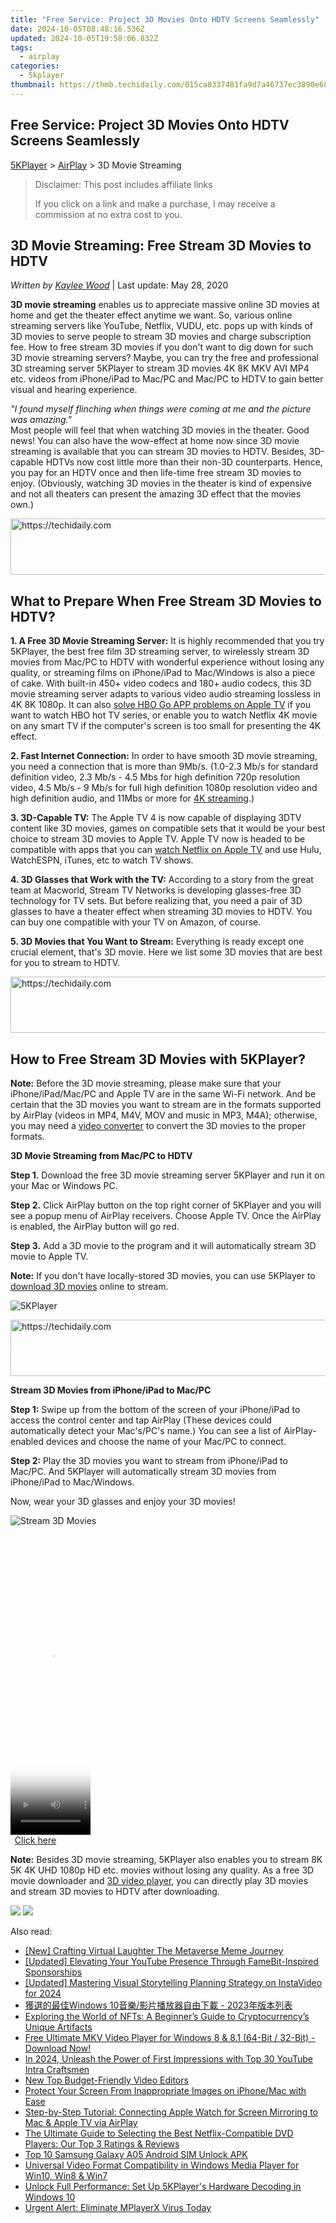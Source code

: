 ```yaml
---
title: "Free Service: Project 3D Movies Onto HDTV Screens Seamlessly"
date: 2024-10-05T08:48:16.536Z
updated: 2024-10-05T19:58:06.832Z
tags:
  - airplay
categories:
  - 5kplayer
thumbnail: https://thmb.techidaily.com/015ca8337481fa9d7a46737ec3890e681969035749527955b33fb723b973c5c1.jpg
---
```


## Free Service: Project 3D Movies Onto HDTV Screens Seamlessly

[5KPlayer](https://tools.techidaily.com/5kplayer/products/) \> [AirPlay](https://tools.techidaily.com/5kplayer/airplay/) \> 3D Movie Streaming

>  Disclaimer: This post includes affiliate links
>
>  If you click on a link and make a purchase, I may receive a commission at no extra cost to you.
>

## 3D Movie Streaming: Free Stream 3D Movies to HDTV

 _Written by [Kaylee Wood](https://www.quora.com/profile/Amanda-Hu-21)_ | Last update: May 28, 2020

**3D movie streaming** enables us to appreciate massive online 3D movies at home and get the theater effect anytime we want. So, various online streaming servers like YouTube, Netflix, VUDU, etc. pops up with kinds of 3D movies to serve people to stream 3D movies and charge subscription fee. How to free stream 3D movies if you don't want to dig down for such 3D movie streaming servers? Maybe, you can try the free and professional 3D streaming server 5KPlayer to stream 3D movies 4K 8K MKV AVI MP4 etc. videos from iPhone/iPad to Mac/PC and Mac/PC to HDTV to gain better visual and hearing experience.

_"I found myself flinching when things were coming at me and the picture was amazing."_  
 Most people will feel that when watching 3D movies in the theater. Good news! You can also have the wow-effect at home now since 3D movie streaming is available that you can stream 3D movies to HDTV. Besides, 3D-capable HDTVs now cost little more than their non-3D counterparts. Hence, you pay for an HDTV once and then life-time free stream 3D movies to enjoy. (Obviously, watching 3D movies in the theater is kind of expensive and not all theaters can present the amazing 3D effect that the movies own.) 

<!-- affiliate ads begin -->
<a href="https://aidotcom.pxf.io/c/5597632/2134501/19576" target="_top" id="2134501">
  <img src="//a.impactradius-go.com/display-ad/19576-2134501" border="0" alt="https://techidaily.com" width="640" height="90"/>
</a>
<img height="0" width="0" src="https://aidotcom.pxf.io/i/5597632/2134501/19576" style="position:absolute;visibility:hidden;" border="0" />
<!-- affiliate ads end -->

## **What to Prepare When Free Stream 3D Movies to HDTV?**

**1\. A Free 3D Movie Streaming Server:** It is highly recommended that you try 5KPlayer, the best free film 3D streaming server, to wirelessly stream 3D movies from Mac/PC to HDTV with wonderful experience without losing any quality, or streaming films on iPhone/iPad to Mac/Windows is also a piece of cake. With built-in 450+ video codecs and 180+ audio codecs, this 3D movie streaming server adapts to various video audio streaming lossless in 4K 8K 1080p. It can also [solve HBO Go APP problems on Apple TV](https://tools.techidaily.com/5kplayer/airplay/) if you want to watch HBO hot TV series, or enable you to watch Netflix 4K movie on any smart TV if the computer's screen is too small for presenting the 4K effect.

**2\. Fast Internet Connection:** In order to have smooth 3D movie streaming, you need a connection that is more than 9Mb/s. (1.0-2.3 Mb/s for standard definition video, 2.3 Mb/s - 4.5 Mbs for high definition 720p resolution video, 4.5 Mb/s - 9 Mb/s for full high definition 1080p resolution video and high definition audio, and 11Mbs or more for [4K streaming](https://tools.techidaily.com/5kplayer/airplay/).)

**3\. 3D-Capable TV:** The Apple TV 4 is now capable of displaying 3DTV content like 3D movies, games on compatible sets that it would be your best choice to stream 3D movies to Apple TV. Apple TV now is headed to be compatible with apps that you can [watch Netflix on Apple TV](https://tools.techidaily.com/5kplayer/airplay/) and use Hulu, WatchESPN, iTunes, etc to watch TV shows.

**4\. 3D Glasses that Work with the TV:** According to a story from the great team at Macworld, Stream TV Networks is developing glasses-free 3D technology for TV sets. But before realizing that, you need a pair of 3D glasses to have a theater effect when streaming 3D movies to HDTV. You can buy one compatible with your TV on Amazon, of course. 

**5\. 3D Movies that You Want to Stream:** Everything is ready except one crucial element, that's 3D movie. Here we list some 3D movies that are best for you to stream to HDTV.

<!-- affiliate ads begin -->
<a href="https://aligracehair.sjv.io/c/5597632/2006946/19272" target="_top" id="2006946">
  <img src="//a.impactradius-go.com/display-ad/19272-2006946" border="0" alt="https://techidaily.com" width="728" height="90"/>
</a>
<img height="0" width="0" src="https://aligracehair.sjv.io/i/5597632/2006946/19272" style="position:absolute;visibility:hidden;" border="0" />
<!-- affiliate ads end -->

## How to Free Stream 3D Movies with 5KPlayer?

**Note:** Before the 3D movie streaming, please make sure that your iPhone/iPad/Mac/PC and Apple TV are in the same Wi-Fi network. And be certain that the 3D movies you want to stream are in the formats supported by AirPlay (videos in MP4, M4V, MOV and music in MP3, M4A); otherwise, you may need a [video converter](https://tools.techidaily.com/5kplayer/products/) to convert the 3D movies to the proper formats.

**3D Movie Streaming from Mac/PC to HDTV**

**Step 1.** Download the free 3D movie streaming server 5KPlayer and run it on your Mac or Windows PC.

**Step 2.** Click AirPlay button on the top right corner of 5KPlayer and you will see a popup menu of AirPlay receivers. Choose Apple TV. Once the AirPlay is enabled, the AirPlay button will go red.

**Step 3.** Add a 3D movie to the program and it will automatically stream 3D movie to Apple TV.

**Note:** If you don't have locally-stored 3D movies, you can use 5KPlayer to [download 3D movies](https://tools.techidaily.com/5kplayer/youtube-download/) online to stream.

![5KPlayer](https://www.5kplayer.com/airplay/img/5kplayer.jpg) 

<!-- affiliate ads begin -->
<a href="https://ephamedtechinc.pxf.io/c/5597632/2136622/26400" target="_top" id="2136622">
  <img src="//a.impactradius-go.com/display-ad/26400-2136622" border="0" alt="https://techidaily.com" width="728" height="90"/>
</a>
<img height="0" width="0" src="https://ephamedtechinc.pxf.io/i/5597632/2136622/26400" style="position:absolute;visibility:hidden;" border="0" />
<!-- affiliate ads end -->

**Stream 3D Movies from iPhone/iPad to Mac/PC**

**Step 1:** Swipe up from the bottom of the screen of your iPhone/iPad to access the control center and tap AirPlay (These devices could automatically detect your Mac's/PC's name.) You can see a list of AirPlay-enabled devices and choose the name of your Mac/PC to connect.

**Step 2:** Play the 3D movies you want to stream from iPhone/iPad to Mac/PC. And 5KPlayer will automatically stream 3D movies from iPhone/iPad to Mac/Windows.

Now, wear your 3D glasses and enjoy your 3D movies!

![Stream 3D Movies](https://www.5kplayer.com/airplay/img/5k-free-media-server-zjy021001.jpg) 

<!-- affiliate ads begin -->
<span id="1976998">
					<video width="128" height="480" style="cursor:pointer"
           poster="//a.impactradius-go.com/display-clicktoplayimage/1976998.png"
           onclick="if(!this.playClicked){this.play();this.setAttribute('controls',true);this.playClicked=true;}">
	   <source src="//a.impactradius-go.com/display-ad/22993-1976998">
	   <img src="//a.impactradius-go.com/display-clicktoplayimage/1976998.png" style="border: none; height: 100%; width: 100%; object-fit: contain">
	</video>
	<div style="width:80px;text-align:center"><a href="javascript:window.open(decodeURIComponent('https%3A%2F%2Fhomestyler.sjv.io%2Fc%2F5597632%2F1976998%2F22993'), '_blank');void(0);">Click here</a></div>
</span>
<img height="0" width="0" src="https://imp.pxf.io/i/5597632/1976998/22993" style="position:absolute;visibility:hidden;" border="0" />
<!-- affiliate ads end -->

**Note:** Besides 3D movie streaming, 5KPlayer also enables you to stream 8K 5K 4K UHD 1080p HD etc. movies without losing any quality. As a free 3D movie downloader and [3D video player](https://tools.techidaily.com/5kplayer/video-music-player/), you can directly play 3D movies and stream 3D movies to HDTV after downloading.

[![](https://www.5kplayer.com/airplay/../button/freedownwhitewin.png)](https://tools.techidaily.com/5kplayer/products/) [![](https://www.5kplayer.com/airplay/../button/freedownbackmac.png)](https://tools.techidaily.com/5kplayer/products/)

<ins class="adsbygoogle"
     style="display:block"
     data-ad-format="autorelaxed"
     data-ad-client="ca-pub-7571918770474297"
     data-ad-slot="1223367746"></ins>

<ins class="adsbygoogle"
     style="display:block"
     data-ad-client="ca-pub-7571918770474297"
     data-ad-slot="8358498916"
     data-ad-format="auto"
     data-full-width-responsive="true"></ins>

<span class="atpl-alsoreadstyle">Also read:</span>
<div><ul>
<li><a href="https://extra-information.techidaily.com/new-crafting-virtual-laughter-the-metaverse-meme-journey/"><u>[New] Crafting Virtual Laughter The Metaverse Meme Journey</u></a></li>
<li><a href="https://youtube-video-recordings.techidaily.com/updated-elevating-your-youtube-presence-through-famebit-inspired-sponsorships/"><u>[Updated] Elevating Your YouTube Presence Through FameBit-Inspired Sponsorships</u></a></li>
<li><a href="https://instagram-videos.techidaily.com/updated-mastering-visual-storytelling-planning-strategy-on-instavideo-for-2024/"><u>[Updated] Mastering Visual Storytelling Planning Strategy on InstaVideo for 2024</u></a></li>
<li><a href="https://media-tips.techidaily.com/windows-10-2023/"><u>獲選的最佳Windows 10音樂/影片播放器自由下載 - 2023年版本列表</u></a></li>
<li><a href="https://techidaily.com/exploring-the-world-of-nfts-a-beginners-guide-to-cryptocurrencys-unique-artifacts/"><u>Exploring the World of NFTs: A Beginner’s Guide to Cryptocurrency’s Unique Artifacts</u></a></li>
<li><a href="https://media-tips.techidaily.com/free-ultimate-mkv-video-player-for-windows-8-and-81-64-bit-32-bit-download-now/"><u>Free Ultimate MKV Video Player for Windows 8 & 8.1 (64-Bit / 32-Bit) - Download Now!</u></a></li>
<li><a href="https://youtube-webster.techidaily.com/24-unleash-the-power-of-first-impressions-with-top-30-youtube-intra-craftsmen/"><u>In 2024, Unleash the Power of First Impressions with Top 30 YouTube Intra Craftsmen</u></a></li>
<li><a href="https://ai-vdieo-software.techidaily.com/new-top-budget-friendly-video-editors/"><u>New Top Budget-Friendly Video Editors</u></a></li>
<li><a href="https://os-tips.techidaily.com/protect-your-screen-from-inappropriate-images-on-iphonemac-with-ease/"><u>Protect Your Screen From Inappropriate Images on iPhone/Mac with Ease</u></a></li>
<li><a href="https://media-tips.techidaily.com/step-by-step-tutorial-connecting-apple-watch-for-screen-mirroring-to-mac-and-apple-tv-via-airplay/"><u>Step-by-Step Tutorial: Connecting Apple Watch for Screen Mirroring to Mac & Apple TV via AirPlay</u></a></li>
<li><a href="https://media-tips.techidaily.com/the-ultimate-guide-to-selecting-the-best-netflix-compatible-dvd-players-our-top-3-ratings-and-reviews/"><u>The Ultimate Guide to Selecting the Best Netflix-Compatible DVD Players: Our Top 3 Ratings & Reviews</u></a></li>
<li><a href="https://sim-unlock.techidaily.com/top-10-samsung-galaxy-a05-android-sim-unlock-apk-by-drfone-android/"><u>Top 10 Samsung Galaxy A05 Android SIM Unlock APK</u></a></li>
<li><a href="https://media-tips.techidaily.com/universal-video-format-compatibility-in-windows-media-player-for-win10-win8-and-win7/"><u>Universal Video Format Compatibility in Windows Media Player for Win10, Win8 & Win7</u></a></li>
<li><a href="https://media-tips.techidaily.com/unlock-full-performance-set-up-5kplayers-hardware-decoding-in-windows-10/"><u>Unlock Full Performance: Set Up 5KPlayer's Hardware Decoding in Windows 10</u></a></li>
<li><a href="https://media-tips.techidaily.com/urgent-alert-eliminate-mplayerx-virus-today/"><u>Urgent Alert: Eliminate MPlayerX Virus Today</u></a></li>
</ul></div>

